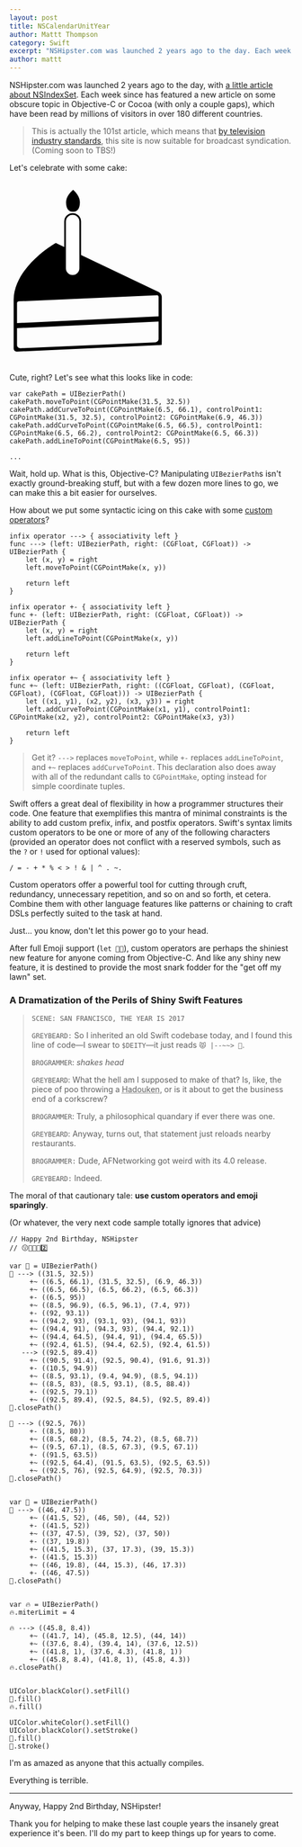 ```yaml
---
layout: post
title: NSCalendarUnitYear
author: Mattt Thompson
category: Swift
excerpt: "NSHipster.com was launched 2 years ago to the day. Each week since has featured a new article on some obscure topic in Objective-C or Cocoa (with only a couple gaps). Let's celebrate with some cake."
author: mattt
---
```


NSHipster.com was launched 2 years ago to the day, with [a little article about NSIndexSet](http://nshipster.com/nsindexset/). Each week since has featured a new article on some obscure topic in Objective-C or Cocoa (with only a couple gaps), which have been read by millions of visitors in over 180 different countries.

> This is actually the 101st article, which means that [by television industry standards](http://en.wikipedia.org/wiki/100_episodes), this site is now suitable for broadcast syndication. (Coming soon to TBS!)

Let's celebrate with some cake:

<svg version="1.1" id="birthday-cake" xmlns="http://www.w3.org/2000/svg" xmlns:xlink="http://www.w3.org/1999/xlink" x="0px" y="0px"
     viewBox="0 0 100 100" enable-background="new 0 0 100 100" xml:space="preserve" style="width:300px; height: 300px; margin: 1em auto;">
    <path d="M27.5,32.5c0,0-24.6,13.8-25,33.6c0,0.1,0,0.2,0,0.4V95c0,1.1,0.9,2,2,1.9L88,93.1c1.1-0.1,2.1-0.1,2.2-0.1
        c0.1,0,0.2-0.9,0.2-2c0,0,0-25.5,0-26.5c0-2-2-3-2-3 M88.5,89.4c0,1-0.9,1.9-2,2L6.5,94.9c-1.1,0-2-0.8-2-1.8c0,0,0-4.7,0-10.1
        l84-3.9C88.5,84.5,88.5,89.4,88.5,89.4z M88.5,76L4.5,80c0-5.8,0-11.3,0-11.8c0-0.9,1-1.1,1-1.1l82-3.6c0,0,1,0,1,0.9
        C88.5,64.9,88.5,70.3,88.5,76z"/>
    <path d="M41.8,8.4c0,4.1-1.8,5.6-4.1,5.6c-2.3,0-4.1-1.5-4.1-5.6S37.8,1,37.8,1S41.8,4.3,41.8,8.4z"/>
    <path fill="#FFFFFF" stroke="#000000" stroke-miterlimit="10" d="M42,47.5c0,2.5-2,4.5-4.5,4.5l0,0c-2.5,0-4.5-2-4.5-4.5V19.8
        c0-2.5,2-4.5,4.5-4.5l0,0c2.5,0,4.5,2,4.5,4.5V47.5z"/>
</svg>

Cute, right? Let's see what this looks like in code:

~~~{swift}
var cakePath = UIBezierPath()
cakePath.moveToPoint(CGPointMake(31.5, 32.5))
cakePath.addCurveToPoint(CGPointMake(6.5, 66.1), controlPoint1: CGPointMake(31.5, 32.5), controlPoint2: CGPointMake(6.9, 46.3))
cakePath.addCurveToPoint(CGPointMake(6.5, 66.5), controlPoint1: CGPointMake(6.5, 66.2), controlPoint2: CGPointMake(6.5, 66.3))
cakePath.addLineToPoint(CGPointMake(6.5, 95))

...
~~~

Wait, hold up. What is this, Objective-C? Manipulating `UIBezierPath`s isn't exactly ground-breaking stuff, but with a few dozen more lines to go, we can make this a bit easier for ourselves.

How about we put some syntactic icing on this cake with some [custom operators](https://developer.apple.com/library/prerelease/ios/documentation/swift/conceptual/swift_programming_language/AdvancedOperators.html#//apple_ref/doc/uid/TP40014097-CH27-XID_28)?

~~~{swift}
infix operator ---> { associativity left }
func ---> (left: UIBezierPath, right: (CGFloat, CGFloat)) -> UIBezierPath {
    let (x, y) = right
    left.moveToPoint(CGPointMake(x, y))

    return left
}

infix operator +- { associativity left }
func +- (left: UIBezierPath, right: (CGFloat, CGFloat)) -> UIBezierPath {
    let (x, y) = right
    left.addLineToPoint(CGPointMake(x, y))

    return left
}

infix operator +~ { associativity left }
func +~ (left: UIBezierPath, right: ((CGFloat, CGFloat), (CGFloat, CGFloat), (CGFloat, CGFloat))) -> UIBezierPath {
    let ((x1, y1), (x2, y2), (x3, y3)) = right
    left.addCurveToPoint(CGPointMake(x1, y1), controlPoint1: CGPointMake(x2, y2), controlPoint2: CGPointMake(x3, y3))

    return left
}
~~~

> Get it? `--->` replaces `moveToPoint`, while `+-` replaces `addLineToPoint`, and `+~` replaces `addCurveToPoint`. This declaration also does away with all of the redundant calls to `CGPointMake`, opting instead for simple coordinate tuples.

Swift offers a great deal of flexibility in how a programmer structures their code. One feature that exemplifies this mantra of minimal constraints is the ability to add custom prefix, infix, and postfix operators. Swift's syntax limits custom operators to be one or more of any of the following characters (provided an operator does not conflict with a reserved symbols, such as the `?` or `!` used for optional values):

`/ = - + * % < > ! & | ^ . ~.`

Custom operators offer a powerful tool for cutting through cruft, redundancy, unnecessary repetition, and so on and so forth, et cetera. Combine them with other language features like patterns or chaining to craft DSLs perfectly suited to the task at hand.

Just... you know, don't let this power go to your head.

After full Emoji support (`let 🐶🐮`), custom operators are perhaps the shiniest new feature for anyone coming from Objective-C. And like any shiny new feature, it is destined to provide the most snark fodder for the "get off my lawn" set.

### A Dramatization of the Perils of Shiny Swift Features


> `SCENE: SAN FRANCISCO, THE YEAR IS 2017`
>
> `GREYBEARD:` So I inherited an old Swift codebase today, and I found this line of code—I swear to `$DEITY`—it just reads `😾 |--~~> 💩`.
>
> `BROGRAMMER`: _shakes head_
>
> `GREYBEARD`: What the hell am I supposed to make of that? Is, like, the piece of poo throwing a <abbr title="↓↘︎→P">Hadouken</abbr>, or is it about to get the business end of a corkscrew?
>
> `BROGRAMMER`: Truly, a philosophical quandary if ever there was one.
>
> `GREYBEARD`: Anyway, turns out, that statement just reloads nearby restaurants.
>
> `BROGRAMMER:` Dude, AFNetworking got weird with its 4.0 release.
>
> `GREYBEARD:` Indeed.

The moral of that cautionary tale: **use custom operators and emoji sparingly**.

(Or whatever, the very next code sample totally ignores that advice)

~~~{swift}
// Happy 2nd Birthday, NSHipster
// 😗💨🎂✨2️⃣

var 🍰 = UIBezierPath()
🍰 ---> ((31.5, 32.5))
     +~ ((6.5, 66.1), (31.5, 32.5), (6.9, 46.3))
     +~ ((6.5, 66.5), (6.5, 66.2), (6.5, 66.3))
     +- ((6.5, 95))
     +~ ((8.5, 96.9), (6.5, 96.1), (7.4, 97))
     +- ((92, 93.1))
     +~ ((94.2, 93), (93.1, 93), (94.1, 93))
     +~ ((94.4, 91), (94.3, 93), (94.4, 92.1))
     +~ ((94.4, 64.5), (94.4, 91), (94.4, 65.5))
     +~ ((92.4, 61.5), (94.4, 62.5), (92.4, 61.5))
   ---> ((92.5, 89.4))
     +~ ((90.5, 91.4), (92.5, 90.4), (91.6, 91.3))
     +- ((10.5, 94.9))
     +~ ((8.5, 93.1), (9.4, 94.9), (8.5, 94.1))
     +~ ((8.5, 83), (8.5, 93.1), (8.5, 88.4))
     +- ((92.5, 79.1))
     +~ ((92.5, 89.4), (92.5, 84.5), (92.5, 89.4))
🍰.closePath()

🍰 ---> ((92.5, 76))
     +- ((8.5, 80))
     +~ ((8.5, 68.2), (8.5, 74.2), (8.5, 68.7))
     +~ ((9.5, 67.1), (8.5, 67.3), (9.5, 67.1))
     +- ((91.5, 63.5))
     +~ ((92.5, 64.4), (91.5, 63.5), (92.5, 63.5))
     +~ ((92.5, 76), (92.5, 64.9), (92.5, 70.3))
🍰.closePath()


var 📍 = UIBezierPath()
📍 ---> ((46, 47.5))
     +~ ((41.5, 52), (46, 50), (44, 52))
     +- ((41.5, 52))
     +~ ((37, 47.5), (39, 52), (37, 50))
     +- ((37, 19.8))
     +~ ((41.5, 15.3), (37, 17.3), (39, 15.3))
     +- ((41.5, 15.3))
     +~ ((46, 19.8), (44, 15.3), (46, 17.3))
     +- ((46, 47.5))
📍.closePath()


var 🔥 = UIBezierPath()
🔥.miterLimit = 4

🔥 ---> ((45.8, 8.4))
     +~ ((41.7, 14), (45.8, 12.5), (44, 14))
     +~ ((37.6, 8.4), (39.4, 14), (37.6, 12.5))
     +~ ((41.8, 1), (37.6, 4.3), (41.8, 1))
     +~ ((45.8, 8.4), (41.8, 1), (45.8, 4.3))
🔥.closePath()


UIColor.blackColor().setFill()
🍰.fill()
🔥.fill()

UIColor.whiteColor().setFill()
UIColor.blackColor().setStroke()
📍.fill()
📍.stroke()
~~~

I'm as amazed as anyone that this actually compiles.

Everything is terrible.

* * *

Anyway, Happy 2nd Birthday, NSHipster!

Thank you for helping to make these last couple years the insanely great experience it's been. I'll do my part to keep things up for years to come.
